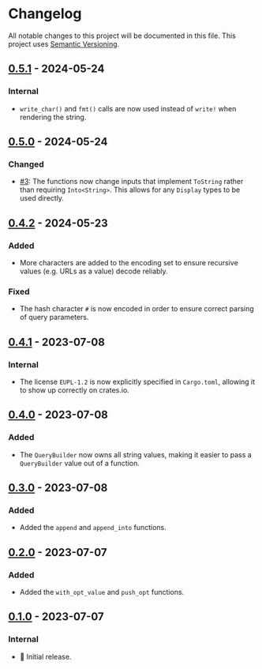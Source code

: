 # Changelog

All notable changes to this project will be documented in this file.
This project uses [Semantic Versioning](https://semver.org/spec/v2.0.0.html).

## [0.5.1] - 2024-05-24

[0.5.1]: https://github.com/sunsided/query-string-builder/releases/tag/v0.5.1

### Internal

- `write_char()` and `fmt()` calls are now used instead of `write!` when rendering the string.

## [0.5.0] - 2024-05-24

[0.5.0]: https://github.com/sunsided/query-string-builder/releases/tag/v0.5.0

### Changed

- [#3](https://github.com/sunsided/query-string-builder/pull/3):
  The functions now change inputs that implement `ToString` rather than requiring `Into<String>`.
  This allows for any `Display` types to be used directly.

## [0.4.2] - 2024-05-23

[0.4.2]: https://github.com/sunsided/query-string-builder/releases/tag/v0.4.2

### Added

- More characters are added to the encoding set to ensure recursive values
  (e.g. URLs as a value) decode reliably.

### Fixed

- The hash character `#` is now encoded in order to ensure correct parsing of query parameters.

## [0.4.1] - 2023-07-08

[0.4.1]: https://github.com/sunsided/query-string-builder/releases/tag/0.4.1

### Internal

- The license `EUPL-1.2` is now explicitly specified in `Cargo.toml`, allowing it to show up correctly on crates.io.

## [0.4.0] - 2023-07-08

[0.4.0]: https://github.com/sunsided/query-string-builder/releases/tag/0.4.0

### Added

- The `QueryBuilder` now owns all string values, making it easier to pass
  a `QueryBuilder` value out of a function.

## [0.3.0] - 2023-07-08

### Added

- Added the `append` and `append_into` functions.

## [0.2.0] - 2023-07-07

### Added

- Added the `with_opt_value` and `push_opt` functions.

## [0.1.0] - 2023-07-07

### Internal

- 🎉 Initial release.

[0.3.0]: https://github.com/sunsided/query-string-builder/releases/tag/0.3.0

[0.2.0]: https://github.com/sunsided/query-string-builder/releases/tag/0.2.0

[0.1.0]: https://github.com/sunsided/query-string-builder/releases/tag/0.1.0
